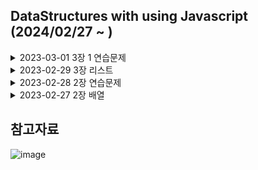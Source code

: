 ## DataStructures with using Javascript (2024/02/27 ~ )
<details>
  <summary> 2023-03-01 3장 1 연습문제
</summary>

  -  2장에서 자바스크립트에 내장된 반복자 함수를 사용해보려고 했으나 기억이 잘 나지도 않고 for과 if만 있다면 다 구현할 수 있다고 생각해서 하드코딩하였다.
  -  현재 리스트의 모든 요소보다 클때만 요소를 삽입하는 함수를 구현하고 숫자일때와 텍스트일때도 고려해야하는 문제였다.
  -  처음에는 숫자일때와 텍스트일때도 조건을 가야하니까 typeof 키워드를 사용하여 구분해야하나? 라고 생각했는데
  -  결국 텍스트들도 아스키코드에 의거하면 숫자로 변경되고 순차적으로 커지는 구조들이라 단순하게 크고 작음을 비교해도 결과가 나올것이라 생각하고 if문의 표현식을 정했고
  -  cnt의 경우 모든 요소를 비교해야하니 cnt의 값이 리스트의 요소수와 같다면 모든 수에 대한 조건이 성립이 된거다 라고 생각하고 코드를 짰다.

    ````
    function insertList(element){
      var cnt = 0;
      for(var i = 0; i<this.dataStore.length;i++){            
          if(this.dataStore[i] < element){
              cnt++;//현재리스트의 모든 요소보다 클때
          }
       }
      
      if(cnt == this.dataStore.length){
         this.append(element);
      }
    }

    ````

</details>

<details>
  <summary> 2023-02-29 3장 리스트
</summary>

  - 리스트는 저장할 데이터가 많지 않을때, 순서가 필요 없을때, 검색할 필요 없을때 사용한다고 한다.
  - 따로 검색을 해보니까 순차구조여서 계속해서 데이터가 쌓이는 구조이기때문에 양이 많아지고 검색을 하려면 첨부터 끝까지 다 찾아야 해서 그렇다고 한다.
  - 책에 있는 List 클래스 구현 예제를 참고한다.

</details>

<details>
  <summary> 2023-02-28 2장 연습문제
</summary>

  - 이차원 배열을 이용해 월간 온도 자료를 저장하도록 weeklyTemps 객체를 고치시오, 월간 평균, 지정한 주의 평균, 모든주의 평균을 출력하는 함수를 만드시오
    - 달력을 기준으로하면 예외처리할게 너무많으나 간단하게 연산만 되도록 코딩했다. 
    - 월간은 한달동안을 말하는것
    - 이차원 배열을 사용하려면 [[1주차],[2주차],[3주차],[4주차],[5주차]] 이런식으로 해야 계산이 알맞게 될 것 같았다.
    - week.add([1,1,1,1,1,1,1]); 과 같이 데이터를 입력한다고 가정한다. 이게 젤 쉬운 입력 방법이라고 생각함 ;;
    - 예제를 크게 벗어나지 않는 선에서 코딩했다. 있는것을 잘 사용하는것이 중요!

    ````
      function weekTemps(){
        this.dataStore = [];
        this.add = add;
        this.monthAverage = monthAverage;
        this.weeklyAverage = weeklyAverage;
        this.weeklySelectAverage =  weeklySelectAverage;
      }
      function add(tmp){
          this.dataStore.push(tmp);
      }
    
      function weeklyAverage(){
          var total = 0;
          var tmp = [];
          for (var i=0;i<this.dataStore.length;i++){
              for (var j=0;j<this.dataStore[i].length;j++){
                  total += this.dataStore[i][j];
              }
              console.log(i+1+"주차 평균"+ total/7);
              total = 0;
          }
      }
      
    
    function monthAverage(){
        var total = 0;
        for (var i=0;i<this.dataStore.length;i++){
            for (var j=0;j<this.dataStore[i].length;j++){
                total += this.dataStore[i][j];
            }
        }
        console.log("한달 평균"+ total/31)
    
    }
    
    function weeklySelectAverage(month){
        var total = 0;
        var tmp = [];
        for (var j=0;j<this.dataStore[month].length;j++){
            total += this.dataStore[month][j];
        }
        console.log(month+1+"주차 평균"+ total/7);
        total = 0;
    }

    ````

</details>

<details>
  <summary> 2023-02-27 2장 배열
</summary>

  - 자바스크립트로 배열을 만들땐 var numbers = [] 와 var numbers = new Array(); 이렇게 두가지가 있다. 
  - 문자열을 배열로 만드는것은 split() 함수 사용
  - 배열을 문자열로 만드는것은 join과 toString 함수 사용, 두개의 차이점은 구분자가 있고 없고 말곤 아직 잘 모르겠다.
  - 배열요소 자체에 접근하는건 깊은 복사, samenus = nums 같이 변수로만 할당하는것은 얕은 복사라고 한다. 아무래도 배열 요소 자체에 접근하는것은 주소와 값 자체에 접근하는것 같고 변수로만 할당하는것은 주소만 복사한것으로 보인다
  - indexOf() 함수는 인자로 문자열 요소를 주면 해당 인자가 있는 문자열일 경우 반환한다
  - 새 배열을 만드는 방법으론 concat과 splice가 있는데 concat은 기존배열 뒤에 추가해서 배열을 만드는것이고 split는 (3,3) 앞인자는 기존배열의 위치, 뒷인자는 기존배열에서 사용할 요소수인데 결과 값만큼 짤라서 새배열을 만들고 그렇게 짤린 배열또한 새로운 배열로 만들어져 총 2개의 결과를 확인 할 수 있음
  - 배열 맨앞이나 맨뒤에 추가하고 싶은 경우 push() pop() unshift() shift() 함수를 사용하고 배열 중간에 추가하고 싶은 경우 splice를 사용하면된다.
  - 배열 정렬시 reverse() 역방향 sort는 정방향인데 문자열만 되며 숫자를 하고 싶은 경우 인자로 정렬기준 함수를 넣어서 정렬할 수 있다.
  - 배열의 각각의 요소에 함수를 설정하고 싶은 경우 forEach 함수를 사용하고 거기에 새 배열을 만들어 내고 싶으면 map 함수를 사용한다.
  - filter() 함수도 새 배열을 반환하나 조건은 불린 함수를 만족하는 요소를 포함한다는 것이다.
  - 이차원 배열의 경우 내가 아는건 [i][j] 밖에 없어서 패스

</details>

## 참고자료
![image](https://github.com/alsgp0877/DataStructures/assets/71861051/893a30da-c781-4343-aea4-b1ef029a05b7)
